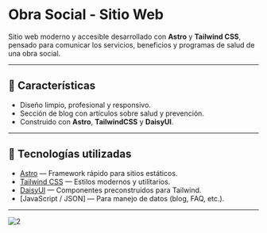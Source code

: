 # Obra Social - Sitio Web

Sitio web moderno y accesible desarrollado con **Astro** y **Tailwind CSS**, pensado para comunicar los servicios, beneficios y programas de salud de una obra social.

---


## 🚀 Características

- Diseño limpio, profesional y responsivo.
- Sección de blog con artículos sobre salud y prevención.
- Construido con **Astro**, **TailwindCSS** y **DaisyUI**.

---

## 🧩 Tecnologías utilizadas

- [Astro](https://astro.build/) — Framework rápido para sitios estáticos.
- [Tailwind CSS](https://tailwindcss.com/) — Estilos modernos y utilitarios.
- [DaisyUI](https://daisyui.com/) — Componentes preconstruidos para Tailwind.
- [JavaScript / JSON] — Para manejo de datos (blog, FAQ, etc.).

---

![2](https://github.com/user-attachments/assets/7e0b6409-1746-44da-82e1-a699c7b277af)

